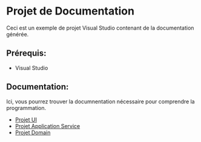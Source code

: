 # Projet de Documentation

Ceci est un exemple de projet Visual Studio contenant de la documentation générée.

## Prérequis:

* Visual Studio

## Documentation:

Ici, vous pourrez trouver la documnentation nécessaire pour comprendre la programmation.

* [Projet UI](wfaExempleDocumentation/wfaExempleDocumentation/README.md)
* [Projet Application Service](DocumentedExemple/DocumentationExemples.ApplicationServices/README.md)
* [Projet Domain](wfaExempleDocumentation/wfaExempleDocumentation_Domain/README.xml)